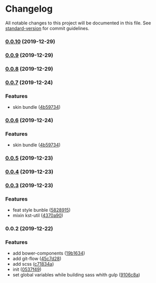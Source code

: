 # Changelog

All notable changes to this project will be documented in this file. See [standard-version](https://github.com/conventional-changelog/standard-version) for commit guidelines.

### [0.0.10](https://github.com/SoldierAb/kst-web/compare/v0.0.7...v0.0.10) (2019-12-29)

### [0.0.9](https://github.com/SoldierAb/kst-web/compare/v0.0.7...v0.0.9) (2019-12-29)

### [0.0.8](https://github.com/SoldierAb/kst-web/compare/v0.0.7...v0.0.8) (2019-12-29)

### [0.0.7](https://github.com/SoldierAb/kst-web/compare/v0.0.5...v0.0.7) (2019-12-24)


### Features

* skin bundle ([4b59734](https://github.com/SoldierAb/kst-web/commit/4b59734a21e1dba2d816b6d2c1b8165dabec9d2b))

### [0.0.6](https://github.com/SoldierAb/kst-web/compare/v0.0.5...v0.0.6) (2019-12-24)


### Features

* skin bundle ([4b59734](https://github.com/SoldierAb/kst-web/commit/4b59734a21e1dba2d816b6d2c1b8165dabec9d2b))

### [0.0.5](https://github.com/SoldierAb/kst-web/compare/v0.0.4...v0.0.5) (2019-12-23)

### [0.0.4](https://github.com/SoldierAb/kst-web/compare/v0.0.3...v0.0.4) (2019-12-23)

### [0.0.3](https://github.com/SoldierAb/kst-web/compare/v0.0.2...v0.0.3) (2019-12-23)


### Features

* feat style bunble ([5828915](https://github.com/SoldierAb/kst-web/commit/5828915a555d96397c519e67d017b81c0e20f9b8))
* mixin kst-util ([4370a90](https://github.com/SoldierAb/kst-web/commit/4370a906dedccc8419ad15f8ed026f10d3a206e3))

### 0.0.2 (2019-12-22)


### Features

* add bower-components ([19b1634](https://github.com/SoldierAb/kst-web/commit/19b16348a7c855ab2eaef04c0f2dd7095b079718))
* add git-flow ([45c7d28](https://github.com/SoldierAb/kst-web/commit/45c7d28560b218ac352fc0ea8b712a72e1011bd4))
* add scss ([c71834a](https://github.com/SoldierAb/kst-web/commit/c71834a1c23a5a2b9da8cfe48f1171033fd92d9e))
* init ([0537f49](https://github.com/SoldierAb/kst-web/commit/0537f492023f0c816f02ef50679bc2479be1dbbc))
* set global variables while building sass whith gulp ([9106c8a](https://github.com/SoldierAb/kst-web/commit/9106c8a8224595a56db2e02216046f5a1bd68f97))

